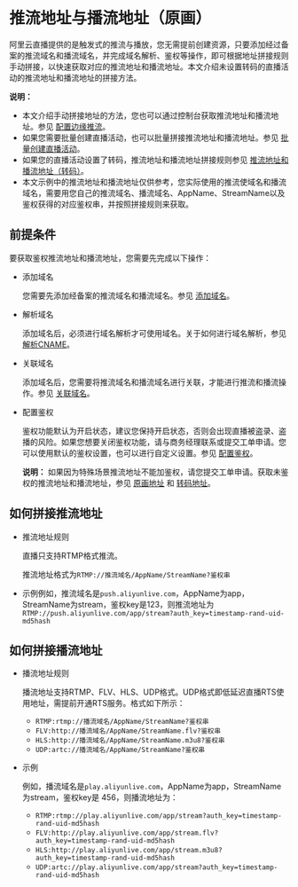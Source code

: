 # 推流地址与播流地址（原画）

阿里云直播提供的是触发式的推流与播放，您无需提前创建资源，只要添加经过备案的推流域名和播流域名，并完成域名解析、鉴权等操作，即可根据地址拼接规则手动拼接，以快速获取对应的推流地址和播流地址。本文介绍未设置转码的直播活动的推流地址和播流地址的拼接方法。

**说明：**

-   本文介绍手动拼接地址的方法，您也可以通过控制台获取推流地址和播流地址。参见 [配置边缘推流](/intl.zh-CN/用户指南/推播流配置/配置边缘推流.md)。
-   如果您需要批量创建直播活动，也可以批量拼接推流地址和播流地址。参见 [批量创建直播活动](/intl.zh-CN/用户指南/推播流配置/批量创建直播活动.md)。
-   如果您的直播活动设置了转码，推流地址和播流地址拼接规则参见 [推流地址和播流地址（转码）](/intl.zh-CN/用户指南/推播流配置/推流地址和播流地址/推流地址和播流地址（转码）.md)。
-   本文示例中的推流地址和播流地址仅供参考，您实际使用的推流使域名和播流域名，需要用您自己的推流域名、播流域名、AppName、StreamName以及鉴权获得的对应鉴权串，并按照拼接规则来获取。

## 前提条件

要获取鉴权推流地址和播流地址，您需要先完成以下操作：

-   添加域名

    您需要先添加经备案的推流域名和播流域名。参见 [添加域名](/intl.zh-CN/用户指南/域名管理/管理域名/添加域名.md)。

-   解析域名

    添加域名后，必须进行域名解析才可使用域名。关于如何进行域名解析，参见 [解析CNAME](/intl.zh-CN/用户指南/域名管理/解析CNAME.md)。

-   关联域名

    添加域名后，您需要将推流域名和播流域名进行关联，才能进行推流和播流操作。参见 [关联域名](/intl.zh-CN/用户指南/域名管理/管理域名/关联域名.md)。

-   配置鉴权

    鉴权功能默认为开启状态，建议您保持开启状态，否则会出现直播被盗录、盗播的风险。如果您想要关闭鉴权功能，请与商务经理联系或提交工单申请。您可以使用默认的鉴权设置，也可以进行自定义设置。参见 [配置鉴权](/intl.zh-CN/用户指南/域名管理/访问控制/配置鉴权.md)。

    **说明：** 如果因为特殊场景推流地址不能加鉴权，请您提交工单申请。获取未鉴权的推流地址和播流地址，参见 [原画地址](/intl.zh-CN/用户指南/推播流配置/推流地址和播流地址（未鉴权）/推流地址和播流地址（原画）.md) 和 [转码地址](/intl.zh-CN/用户指南/推播流配置/推流地址和播流地址（未鉴权）/推流地址和播流地址（转码）.md)。


## 如何拼接推流地址

-   推流地址规则

    直播只支持RTMP格式推流。

    推流地址格式为`RTMP://推流域名/AppName/StreamName?鉴权串`

-   示例例如，推流域名是`push.aliyunlive.com`，AppName为app，StreamName为stream，鉴权key是123，则推流地址为`RTMP://push.aliyunlive.com/app/stream?auth_key=timestamp-rand-uid-md5hash`

## 如何拼接播流地址

-   播流地址规则

    播流地址支持RTMP、FLV、HLS、UDP格式。UDP格式即低延迟直播RTS使用地址，需提前开通RTS服务。格式如下所示：

    -   `RTMP:rtmp://播流域名/AppName/StreamName?鉴权串`
    -   `FLV:http://播流域名/AppName/StreamName.flv?鉴权串`
    -   `HLS:http://播流域名/AppName/StreamName.m3u8?鉴权串`
    -   `UDP:artc://播流域名/AppName/StreamName?鉴权串`
-   示例

    例如，播流域名是`play.aliyunlive.com`，AppName为app，StreamName为stream，鉴权key是 456，则播流地址为：

    -   `RTMP:rtmp://play.aliyunlive.com/app/stream?auth_key=timestamp-rand-uid-md5hash`
    -   `FLV:http://play.aliyunlive.com/app/stream.flv?auth_key=timestamp-rand-uid-md5hash`
    -   `HLS:http://play.aliyunlive.com/app/stream.m3u8?auth_key=timestamp-rand-uid-md5hash`
    -   `UDP:artc://play.aliyunlive.com/app/stream?auth_key=timestamp-rand-uid-md5hash`

